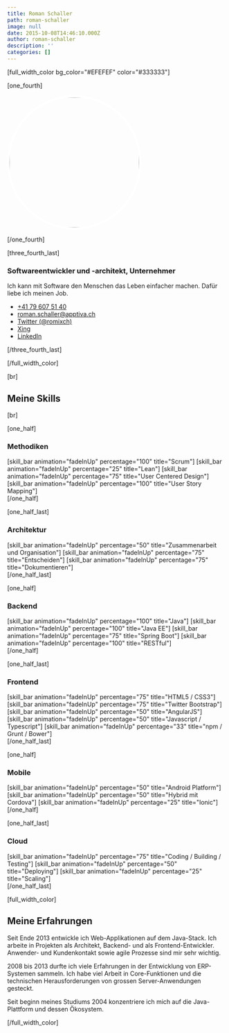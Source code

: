 ```yaml
---
title: Roman Schaller
path: roman-schaller
image: null
date: 2015-10-08T14:46:10.000Z
author: roman-schaller
description: ''
categories: []
---
```


[full_width_color bg_color="#EFEFEF" color="#333333"]

[one_fourth]

<img src="http://apptiva.ch/wp-content/uploads/2016/02/Roman_square.jpg"  width="300" height="300" class="alignnone wp-image-2021 size-full" style="border: 5px solid white; border-radius: 50%; " />

[/one_fourth]

[three_fourth_last]
<h3>Softwareentwickler und -architekt, Unternehmer</h3>
<span>Ich kann mit Software den Menschen das Leben einfacher machen. Dafür liebe ich meinen Job.</span>
<ul class="aboutme-contact">
	<li>
<div class="icon"><i class="fa fa-phone"></i></div>
<div class="text"><a href="tel:+41796075140">+41 79 607 51 40</a></div></li>
	<li>
<div class="icon"><i class="fa fa-envelope"></i></div>
<div class="text"><a href="mailto:roman.schaller@apptiva.ch">roman.schaller@apptiva.ch</a></div></li>
	<li>
<div class="icon"><i class="fa fa-twitter"></i></div>
<div class="text"><a href="http://twitter.com/romixch">Twitter (@romixch)</a></div></li>
	<li>
<div class="icon"><i class="fa fa-xing"></i></div>
<div class="text"><a href="https://www.xing.com/profile/Roman_Schaller">Xing</a></div></li>
	<li>
<div class="icon"><i class="fa fa-linkedin"></i></div>
<div class="text"><a href="https://www.linkedin.com/pub/roman-schaller/100/a2a/8b5">LinkedIn</a></div></li>
</ul>
[/three_fourth_last]

[/full_width_color]

[br]
<h2>Meine Skills</h2>
[br]

[one_half]
<h3>Methodiken</h3>
<div>[skill_bar animation="fadeInUp" percentage="100" title="Scrum"]
[skill_bar animation="fadeInUp" percentage="25" title="Lean"]
[skill_bar animation="fadeInUp" percentage="75" title="User Centered Design"]
[skill_bar animation="fadeInUp" percentage="100" title="User Story Mapping"]</div>
[/one_half]

[one_half_last]
<h3>Architektur</h3>
<div class="orange-skills">[skill_bar animation="fadeInUp" percentage="50" title="Zusammenarbeit und Organisation"]
[skill_bar animation="fadeInUp" percentage="75" title="Entscheiden"]
[skill_bar animation="fadeInUp" percentage="75" title="Dokumentieren"]</div>
[/one_half_last]

[one_half]
<h3>Backend</h3>
<div class="grey-skills">[skill_bar animation="fadeInUp" percentage="100" title="Java"]
[skill_bar animation="fadeInUp" percentage="100" title="Java EE"]
[skill_bar animation="fadeInUp" percentage="75" title="Spring Boot"]
[skill_bar animation="fadeInUp" percentage="100" title="RESTful"]</div>
[/one_half]

[one_half_last]
<h3>Frontend</h3>
<div class="green-skills">[skill_bar animation="fadeInUp" percentage="75" title="HTML5 / CSS3"]
[skill_bar animation="fadeInUp" percentage="75" title="Twitter Bootstrap"]
[skill_bar animation="fadeInUp" percentage="50" title="AngularJS"]
[skill_bar animation="fadeInUp" percentage="50" title="Javascript / Typescript"]
[skill_bar animation="fadeInUp" percentage="33" title="npm / Grunt / Bower"]</div>
[/one_half_last]

[one_half]
<h3>Mobile</h3>
<div class="orange-skills">[skill_bar animation="fadeInUp" percentage="50" title="Android Platform"]
[skill_bar animation="fadeInUp" percentage="50" title="Hybrid mit Cordova"]
[skill_bar animation="fadeInUp" percentage="25" title="Ionic"]</div>
[/one_half]

[one_half_last]
<h3>Cloud</h3>
<div class="cloud-skills">[skill_bar animation="fadeInUp" percentage="75" title="Coding / Building / Testing"]
[skill_bar animation="fadeInUp" percentage="50" title="Deploying"]
[skill_bar animation="fadeInUp" percentage="25" title="Scaling"]</div>
[/one_half_last]

[full_width_color]
<h2>Meine Erfahrungen</h2>
Seit Ende 2013 entwickle ich Web-Applikationen auf dem Java-Stack. Ich arbeite in Projekten als Architekt, Backend- und als Frontend-Entwickler. Anwender- und Kundenkontakt sowie agile Prozesse sind mir sehr wichtig.

2008 bis 2013 durfte ich viele Erfahrungen in der Entwicklung von ERP-Systemen sammeln. Ich habe viel Arbeit in Core-Funktionen und die technischen Herausforderungen von grossen Server-Anwendungen gesteckt.

Seit beginn meines Studiums 2004 konzentriere ich mich auf die Java-Plattform und dessen Ökosystem.

[/full_width_color]